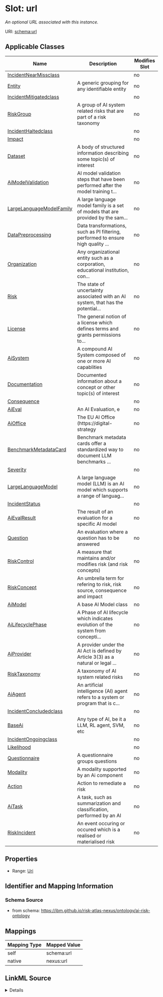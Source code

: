 

# Slot: url


_An optional URL associated with this instance._





URI: [schema:url](http://schema.org/url)



<!-- no inheritance hierarchy -->





## Applicable Classes

| Name | Description | Modifies Slot |
| --- | --- | --- |
| [IncidentNearMissclass](IncidentNearMissclass.md) |  |  no  |
| [Entity](Entity.md) | A generic grouping for any identifiable entity |  no  |
| [IncidentMitigatedclass](IncidentMitigatedclass.md) |  |  no  |
| [RiskGroup](RiskGroup.md) | A group of AI system related risks that are part of a risk taxonomy |  no  |
| [IncidentHaltedclass](IncidentHaltedclass.md) |  |  no  |
| [Impact](Impact.md) |  |  no  |
| [Dataset](Dataset.md) | A body of structured information describing some topic(s) of interest |  no  |
| [AiModelValidation](AiModelValidation.md) | AI model validation steps that have been performed after the model training t... |  no  |
| [LargeLanguageModelFamily](LargeLanguageModelFamily.md) | A large language model family is a set of models that are provided by the sam... |  no  |
| [DataPreprocessing](DataPreprocessing.md) | Data transformations, such as PI filtering, performed to ensure high quality ... |  no  |
| [Organization](Organization.md) | Any organizational entity such as a corporation, educational institution, con... |  no  |
| [Risk](Risk.md) | The state of uncertainty associated with an AI system, that has the potential... |  no  |
| [License](License.md) | The general notion of a license which defines terms and grants permissions to... |  no  |
| [AiSystem](AiSystem.md) | A compound AI System composed of one or more AI capablities |  no  |
| [Documentation](Documentation.md) | Documented information about a concept or other topic(s) of interest |  no  |
| [Consequence](Consequence.md) |  |  no  |
| [AiEval](AiEval.md) | An AI Evaluation, e |  no  |
| [AiOffice](AiOffice.md) | The EU AI Office (https://digital-strategy |  no  |
| [BenchmarkMetadataCard](BenchmarkMetadataCard.md) | Benchmark metadata cards offer a standardized way to document LLM benchmarks ... |  no  |
| [Severity](Severity.md) |  |  no  |
| [LargeLanguageModel](LargeLanguageModel.md) | A large language model (LLM) is an AI model which supports a range of languag... |  no  |
| [IncidentStatus](IncidentStatus.md) |  |  no  |
| [AiEvalResult](AiEvalResult.md) | The result of an evaluation for a specific AI model |  no  |
| [Question](Question.md) | An evaluation where a question has to be answered |  no  |
| [RiskControl](RiskControl.md) | A measure that maintains and/or modifies risk (and risk concepts) |  no  |
| [RiskConcept](RiskConcept.md) | An umbrella term for refering to risk, risk source, consequence and impact |  no  |
| [AiModel](AiModel.md) | A base AI Model class |  no  |
| [AiLifecyclePhase](AiLifecyclePhase.md) | A Phase of AI lifecycle which indicates evolution of the system from concepti... |  no  |
| [AiProvider](AiProvider.md) | A provider under the AI Act is defined by Article 3(3) as a natural or legal ... |  no  |
| [RiskTaxonomy](RiskTaxonomy.md) | A taxonomy of AI system related risks |  no  |
| [AiAgent](AiAgent.md) | An artificial intelligence (AI) agent refers to a system or program that is c... |  no  |
| [IncidentConcludedclass](IncidentConcludedclass.md) |  |  no  |
| [BaseAi](BaseAi.md) | Any type of AI, be it a LLM, RL agent, SVM, etc |  no  |
| [IncidentOngoingclass](IncidentOngoingclass.md) |  |  no  |
| [Likelihood](Likelihood.md) |  |  no  |
| [Questionnaire](Questionnaire.md) | A questionnaire groups questions |  no  |
| [Modality](Modality.md) | A modality supported by an Ai component |  no  |
| [Action](Action.md) | Action to remediate a risk |  no  |
| [AiTask](AiTask.md) | A task, such as summarization and classification, performed by an AI |  no  |
| [RiskIncident](RiskIncident.md) | An event occuring or occured which is a realised or materialised risk |  no  |







## Properties

* Range: [Uri](Uri.md)





## Identifier and Mapping Information







### Schema Source


* from schema: https://ibm.github.io/risk-atlas-nexus/ontology/ai-risk-ontology




## Mappings

| Mapping Type | Mapped Value |
| ---  | ---  |
| self | schema:url |
| native | nexus:url |




## LinkML Source

<details>
```yaml
name: url
description: An optional URL associated with this instance.
from_schema: https://ibm.github.io/risk-atlas-nexus/ontology/ai-risk-ontology
rank: 1000
slot_uri: schema:url
alias: url
domain_of:
- Entity
range: uri

```
</details>
